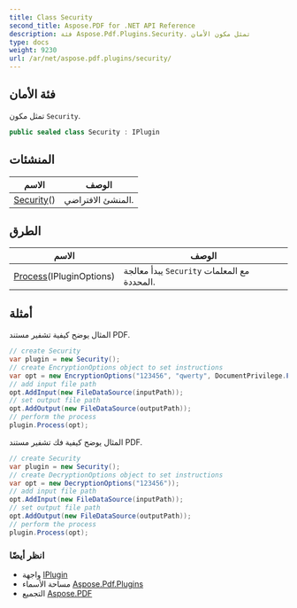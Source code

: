 ```yaml
---
title: Class Security
second_title: Aspose.PDF for .NET API Reference
description: فئة Aspose.Pdf.Plugins.Security. تمثل مكون الأمان
type: docs
weight: 9230
url: /ar/net/aspose.pdf.plugins/security/
---
```

## فئة الأمان

تمثل مكون `Security`.

```csharp
public sealed class Security : IPlugin
```

## المنشئات

| الاسم | الوصف |
| --- | --- |
| [Security](security/)() | المنشئ الافتراضي. |

## الطرق

| الاسم | الوصف |
| --- | --- |
| [Process](../../aspose.pdf.plugins/security/process/)(IPluginOptions) | يبدأ معالجة `Security` مع المعلمات المحددة. |

## أمثلة

المثال يوضح كيفية تشفير مستند PDF.

```csharp
// create Security 
var plugin = new Security();
// create EncryptionOptions object to set instructions
var opt = new EncryptionOptions("123456", "qwerty", DocumentPrivilege.ForbidAll));
// add input file path
opt.AddInput(new FileDataSource(inputPath));
// set output file path
opt.AddOutput(new FileDataSource(outputPath));
// perform the process
plugin.Process(opt);
```

المثال يوضح كيفية فك تشفير مستند PDF.

```csharp
// create Security 
var plugin = new Security();
// create DecryptionOptions object to set instructions
var opt = new DecryptionOptions("123456"));
// add input file path
opt.AddInput(new FileDataSource(inputPath));
// set output file path
opt.AddOutput(new FileDataSource(outputPath));
// perform the process
plugin.Process(opt);
```

### انظر أيضًا

* واجهة [IPlugin](../iplugin/)
* مساحة الأسماء [Aspose.Pdf.Plugins](../../aspose.pdf.plugins/)
* التجميع [Aspose.PDF](../../)